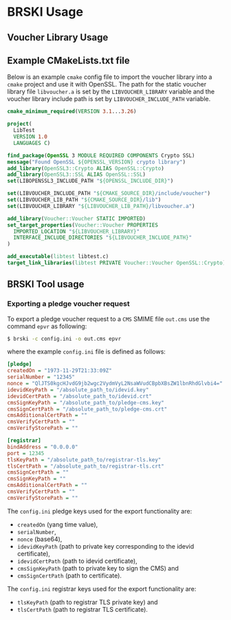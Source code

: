 # BRSKI Usage

## Voucher Library Usage
## Example CMakeLists.txt file
Below is an example `cmake` config file to import the voucher library into a `cmake` project and use it with OpenSSL. The path for the static voucher library file `libvoucher.a` is set by the
`LIBVOUCHER_LIBRARY` variable and the voucher library include path is set by `LIBVOUCHER_INCLUDE_PATH` variable.

```cmake
cmake_minimum_required(VERSION 3.1...3.26)

project(
  LibTest
  VERSION 1.0
  LANGUAGES C)

find_package(OpenSSL 3 MODULE REQUIRED COMPONENTS Crypto SSL)
message("Found OpenSSL ${OPENSSL_VERSION} crypto library")
add_library(OpenSSL3::Crypto ALIAS OpenSSL::Crypto)
add_library(OpenSSL3::SSL ALIAS OpenSSL::SSL)
set(LIBOPENSSL3_INCLUDE_PATH "${OPENSSL_INCLUDE_DIR}")

set(LIBVOUCHER_INCLUDE_PATH "${CMAKE_SOURCE_DIR}/include/voucher")
set(LIBVOUCHER_LIB_PATH "${CMAKE_SOURCE_DIR}/lib")
set(LIBVOUCHER_LIBRARY "${LIBVOUCHER_LIB_PATH}/libvoucher.a")

add_library(Voucher::Voucher STATIC IMPORTED)
set_target_properties(Voucher::Voucher PROPERTIES
  IMPORTED_LOCATION "${LIBVOUCHER_LIBRARY}"
  INTERFACE_INCLUDE_DIRECTORIES "${LIBVOUCHER_INCLUDE_PATH}"
)

add_executable(libtest libtest.c)
target_link_libraries(libtest PRIVATE Voucher::Voucher OpenSSL::Crypto)
```

## BRSKI Tool usage

### Exporting a pledge voucher request

To export a pledge voucher request to a `CMS` SMIME file `out.cms` use the command `epvr` as following:
```bash
$ brski -c config.ini -o out.cms epvr
```
where the example `config.ini` file is defined as follows:

```ini
[pledge]
createdOn = "1973-11-29T21:33:09Z"
serialNumber = "12345"
nonce = "QlJTS0kgcHJvdG9jb2wgc2VydmVyL2NsaWVudCBpbXBsZW1lbnRhdGlvbi4="
idevidKeyPath = "/absolute_path_to/idevid.key"
idevidCertPath = "/absolute_path_to/idevid.crt"
cmsSignKeyPath = "/absolute_path_to/pledge-cms.key"
cmsSignCertPath = "/absolute_path_to/pledge-cms.crt"
cmsAdditionalCertPath = ""
cmsVerifyCertPath = ""
cmsVerifyStorePath = ""

[registrar]
bindAddress = "0.0.0.0"
port = 12345
tlsKeyPath = "/absolute_path_to/registrar-tls.key"
tlsCertPath = "/absolute_path_to/registrar-tls.crt"
cmsSignCertPath = ""
cmsSignKeyPath = ""
cmsAdditionalCertPath = ""
cmsVerifyCertPath = ""
cmsVerifyStorePath = ""
```

The `config.ini` pledge keys used for the export functionality are:

- `createdOn` (yang time value),
- `serialNumber`,
- `nonce` (base64),
- `idevidKeyPath` (path to private key corresponding to the idevid certificate),
- `idevidCertPath` (path to idevid certificate),
- `cmsSignKeyPath` (path to private key to sign the CMS) and
- `cmsSignCertPath` (path to certificate).

The `config.ini` registrar keys used for the export functionality are:
- `tlsKeyPath` (path to registrar TLS private key) and
- `tlsCertPath` (path to registrar TLS certificate).
